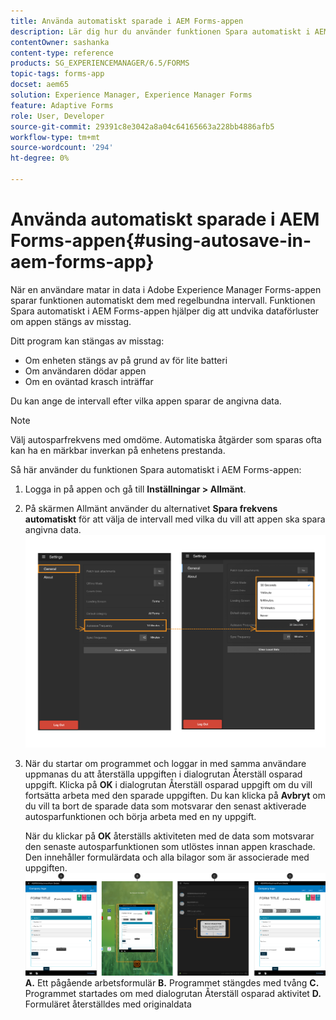 ```yaml
---
title: Använda automatiskt sparade i AEM Forms-appen
description: Lär dig hur du använder funktionen Spara automatiskt i AEM Forms-appen för att undvika dataförlust.
contentOwner: sashanka
content-type: reference
products: SG_EXPERIENCEMANAGER/6.5/FORMS
topic-tags: forms-app
docset: aem65
solution: Experience Manager, Experience Manager Forms
feature: Adaptive Forms
role: User, Developer
source-git-commit: 29391c8e3042a8a04c64165663a228bb4886afb5
workflow-type: tm+mt
source-wordcount: '294'
ht-degree: 0%

---
```


# Använda automatiskt sparade i AEM Forms-appen{#using-autosave-in-aem-forms-app}

När en användare matar in data i Adobe Experience Manager Forms-appen sparar funktionen automatiskt dem med regelbundna intervall. Funktionen Spara automatiskt i AEM Forms-appen hjälper dig att undvika dataförluster om appen stängs av misstag.

Ditt program kan stängas av misstag:

* Om enheten stängs av på grund av för lite batteri
* Om användaren dödar appen
* Om en oväntad krasch inträffar

Du kan ange de intervall efter vilka appen sparar de angivna data.

>[!NOTE]
>
>Välj autosparfrekvens med omdöme. Automatiska åtgärder som sparas ofta kan ha en märkbar inverkan på enhetens prestanda.

Så här använder du funktionen Spara automatiskt i AEM Forms-appen:

1. Logga in på appen och gå till **Inställningar > Allmänt**.
1. På skärmen Allmänt använder du alternativet **Spara frekvens automatiskt** för att välja de intervall med vilka du vill att appen ska spara angivna data.
   [![Anger automatiskt sparad frekvens](assets/using-autosave-freq-07.png)](assets/using-autosave-freq-07-1.png)

1. När du startar om programmet och loggar in med samma användare uppmanas du att återställa uppgiften i dialogrutan Återställ osparad uppgift. Klicka på **OK** i dialogrutan Återställ osparad uppgift om du vill fortsätta arbeta med den sparade uppgiften. Du kan klicka på **Avbryt** om du vill ta bort de sparade data som motsvarar den senast aktiverade autosparfunktionen och börja arbeta med en ny uppgift.

   När du klickar på **OK** återställs aktiviteten med de data som motsvarar den senaste autosparfunktionen som utlöstes innan appen kraschade. Den innehåller formulärdata och alla bilagor som är associerade med uppgiften.
   [![Hämtning av en uppgift återskapad ](assets/autosave-flow.png)](assets/using-autosave-freq-06.png)**A.** Ett pågående arbetsformulär **B.** Programmet stängdes med tvång **C.** Programmet startades om med dialogrutan Återställ osparad aktivitet **D.** Formuläret återställdes med originaldata
